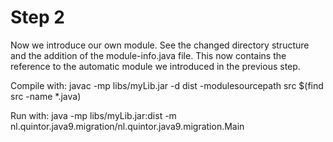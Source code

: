 # Step 2

Now we introduce our own module. See the changed directory structure and the addition of the module-info.java file. This now contains the reference to the automatic module we introduced in the previous step.

Compile with:  javac -mp libs/myLib.jar -d dist -modulesourcepath src $(find src -name *.java)

Run with: java -mp libs/myLib.jar:dist -m nl.quintor.java9.migration/nl.quintor.java9.migration.Main